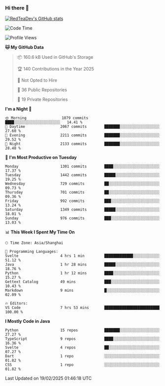 ### Hi there 👋

<!--
**RedTeaDev/RedTeaDev** is a ✨ _special_ ✨ repository because its `README.md` (this file) appears on your GitHub profile.

Here are some ideas to get you started:

- 🔭 I’m currently working on ...
- 🌱 I’m currently learning ...
- 👯 I’m looking to collaborate on ...
- 🤔 I’m looking for help with ...
- 💬 Ask me about ...
- 📫 How to reach me: ...
- 😄 Pronouns: ...
- ⚡ Fun fact: ...
-->

<!--
[![wakatime](https://wakatime.com/badge/user/6b101ed0-04c0-4490-9283-eb61f2efff96.svg)](https://wakatime.com/@6b101ed0-04c0-4490-9283-eb61f2efff96)
!-->

[![RedTeaDev's GitHub stats](https://github-readme-stats.vercel.app/api?username=RedTeaDev\&include_all_commits=true)](https://github.com/anuraghazra/github-readme-stats)
<!--
[![willianrod's wakatime stats](https://github-readme-stats.vercel.app/api/wakatime?username=RedTeaDev)](https://github.com/anuraghazra/github-readme-stats)
!-->
<!--START_SECTION:waka-->
![Code Time](http://img.shields.io/badge/Code%20Time-3%2C007%20hrs%2043%20mins-blue)

![Profile Views](http://img.shields.io/badge/Profile%20Views-4-blue)

**🐱 My GitHub Data** 

> 📦 160.6 kB Used in GitHub's Storage 
 > 
> 🏆 140 Contributions in the Year 2025
 > 
> 🚫 Not Opted to Hire
 > 
> 📜 36 Public Repositories 
 > 
> 🔑 19 Private Repositories 
 > 
**I'm a Night 🦉** 

```text
🌞 Morning                1079 commits        ████░░░░░░░░░░░░░░░░░░░░░   14.41 % 
🌆 Daytime                2067 commits        ███████░░░░░░░░░░░░░░░░░░   27.60 % 
🌃 Evening                2211 commits        ███████░░░░░░░░░░░░░░░░░░   29.52 % 
🌙 Night                  2133 commits        ███████░░░░░░░░░░░░░░░░░░   28.48 % 
```
📅 **I'm Most Productive on Tuesday** 

```text
Monday                   1301 commits        ████░░░░░░░░░░░░░░░░░░░░░   17.37 % 
Tuesday                  1442 commits        █████░░░░░░░░░░░░░░░░░░░░   19.25 % 
Wednesday                729 commits         ██░░░░░░░░░░░░░░░░░░░░░░░   09.73 % 
Thursday                 701 commits         ██░░░░░░░░░░░░░░░░░░░░░░░   09.36 % 
Friday                   992 commits         ███░░░░░░░░░░░░░░░░░░░░░░   13.24 % 
Saturday                 1349 commits        █████░░░░░░░░░░░░░░░░░░░░   18.01 % 
Sunday                   976 commits         ███░░░░░░░░░░░░░░░░░░░░░░   13.03 % 
```


📊 **This Week I Spent My Time On** 

```text
🕑︎ Time Zone: Asia/Shanghai

💬 Programming Languages: 
Svelte                   4 hrs 1 min         █████████████░░░░░░░░░░░░   51.12 % 
Java                     1 hr 28 mins        █████░░░░░░░░░░░░░░░░░░░░   18.76 % 
Python                   1 hr 12 mins        ████░░░░░░░░░░░░░░░░░░░░░   15.27 % 
Gettext Catalog          49 mins             ███░░░░░░░░░░░░░░░░░░░░░░   10.43 % 
Markdown                 9 mins              █░░░░░░░░░░░░░░░░░░░░░░░░   02.09 % 

🔥 Editors: 
VS Code                  7 hrs 53 mins       █████████████████████████   100.00 % 
```

**I Mostly Code in Java** 

```text
Python                   15 repos            ███████░░░░░░░░░░░░░░░░░░   27.27 % 
TypeScript               9 repos             ████░░░░░░░░░░░░░░░░░░░░░   16.36 % 
Svelte                   4 repos             ██░░░░░░░░░░░░░░░░░░░░░░░   07.27 % 
Dart                     1 repo              ░░░░░░░░░░░░░░░░░░░░░░░░░   01.82 % 
CSS                      1 repo              ░░░░░░░░░░░░░░░░░░░░░░░░░   01.82 % 
```




 Last Updated on 19/02/2025 01:46:18 UTC
<!--END_SECTION:waka-->


